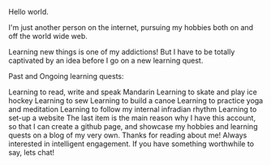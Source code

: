 Hello world.

I'm just another person on the internet, pursuing my hobbies both on and off the world wide web.

Learning new things is one of my addictions! But I have to be totally captivated by an idea before I go on a new learning quest.

Past and Ongoing learning quests:

Learning to read, write and speak Mandarin
Learning to skate and play ice hockey
Learning to sew
Learning to build a canoe
Learning to practice yoga and meditation
Learning to follow my internal infradian rhythm
Learning to set-up a website
The last item is the main reason why I have this account, so that I can create a github page, and showcase my hobbies and learning quests on a blog of my very own. Thanks for reading about me! Always interested in intelligent engagement. If you have something worthwhile to say, lets chat!
